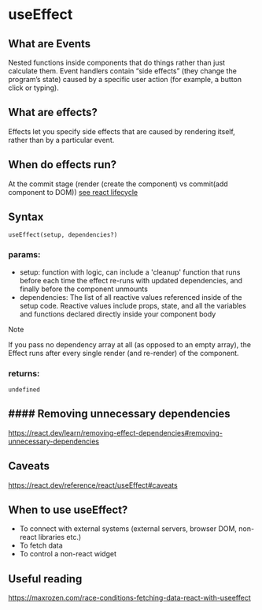 # useEffect

## What are Events
Nested functions inside components that do things rather than just calculate them. Event handlers contain “side effects” (they change the program’s state) caused by a specific user action (for example, a button click or typing).

## What are effects?
Effects let you specify side effects that are caused by rendering itself, rather than by a particular event.

## When do effects run?
At the commit stage (render (create the component) vs commit(add component to DOM))
[see react lifecycle](https://react.dev/learn/render-and-commit)

## Syntax
`useEffect(setup, dependencies?)`
### params:
* setup: function with logic, can include a 'cleanup' function that runs before each time the effect re-runs with updated dependencies, and finally before the component unmounts
* dependencies: The list of all reactive values referenced inside of the setup code. Reactive values include props, state, and all the variables and functions declared directly inside your component body
> [!NOTE]
> If you pass no dependency array at all (as opposed to an empty array), the Effect runs after every single render (and re-render) of the component.
### returns:
`undefined`

## #### Removing unnecessary dependencies
https://react.dev/learn/removing-effect-dependencies#removing-unnecessary-dependencies

## Caveats
https://react.dev/reference/react/useEffect#caveats

## When to use useEffect?
* To connect with external systems (external servers, browser DOM, non-react libraries etc.)
* To fetch data
* To control a non-react widget

## Useful reading
https://maxrozen.com/race-conditions-fetching-data-react-with-useeffect
